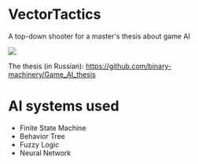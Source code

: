 # VectorTactics
A top-down shooter for a master's thesis about game AI

[![](http://img.youtube.com/vi/rwFgxaz7yrA/0.jpg)](http://www.youtube.com/watch?v=rwFgxaz7yrA "FSM vs Behavior tree")

The thesis (in Russian): https://github.com/binary-machinery/Game_AI_thesis

# AI systems used
- Finite State Machine
- Behavior Tree
- Fuzzy Logic
- Neural Network
